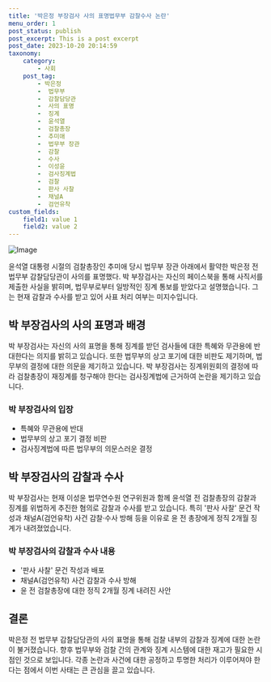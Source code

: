 ```yaml
---
title: '박은정 부장검사 사의 표명법무부 감찰수사 논란'
menu_order: 1
post_status: publish
post_excerpt: This is a post excerpt
post_date: 2023-10-20 20:14:59
taxonomy:
    category:
        - 사회
    post_tag:
        - 박은정
        -  법무부
        -  감찰담당관
        -  사의 표명
        -  징계
        -  윤석열
        -  검찰총장
        -  추미애
        -  법무부 장관
        -  감찰
        -  수사
        -  이성윤
        -  검사징계법
        -  검찰
        -  판사 사찰
        -  채널A
        -  검언유착
custom_fields:
    field1: value 1
    field2: value 2
---
```


![Image](https://imgnews.pstatic.net/image/032/2024/02/06/0003277700_001_20240206215301087.jpg?type=w647)


윤석열 대통령 시절의 검찰총장인 추미애 당시 법무부 장관 아래에서 활약한 박은정 전 법무부 감찰담당관이 사의를 표명했다. 박 부장검사는 자신의 페이스북을 통해 사직서를 제출한 사실을 밝히며, 법무부로부터 일방적인 징계 통보를 받았다고 설명했습니다. 그는 현재 감찰과 수사를 받고 있어 사표 처리 여부는 미지수입니다.

## 박 부장검사의 사의 표명과 배경
박 부장검사는 자신의 사의 표명을 통해 징계를 받던 검사들에 대한 특혜와 무관용에 반대한다는 의지를 밝히고 있습니다. 또한 법무부의 상고 포기에 대한 비판도 제기하며, 법무부의 결정에 대한 의문을 제기하고 있습니다. 박 부장검사는 징계위원회의 결정에 따라 검찰총장이 재징계를 청구해야 한다는 검사징계법에 근거하여 논란을 제기하고 있습니다.

### 박 부장검사의 입장
- 특혜와 무관용에 반대
- 법무부의 상고 포기 결정 비판
- 검사징계법에 따른 법무부의 의문스러운 결정

## 박 부장검사의 감찰과 수사
박 부장검사는 현재 이성윤 법무연수원 연구위원과 함께 윤석열 전 검찰총장의 감찰과 징계를 위법하게 추진한 혐의로 감찰과 수사를 받고 있습니다. 특히 '판사 사찰' 문건 작성과 채널A(검언유착) 사건 감찰·수사 방해 등을 이유로 윤 전 총장에게 정직 2개월 징계가 내려졌었습니다.

### 박 부장검사의 감찰과 수사 내용
- '판사 사찰' 문건 작성과 배포
- 채널A(검언유착) 사건 감찰과 수사 방해
- 윤 전 검찰총장에 대한 정직 2개월 징계 내려진 사안

## 결론
박은정 전 법무부 감찰담당관의 사의 표명을 통해 검찰 내부의 감찰과 징계에 대한 논란이 불거졌습니다. 향후 법무부와 검찰 간의 관계와 징계 시스템에 대한 재고가 필요한 시점인 것으로 보입니다. 각종 논란과 사건에 대한 공정하고 투명한 처리가 이루어져야 한다는 점에서 이번 사태는 큰 관심을 끌고 있습니다.
